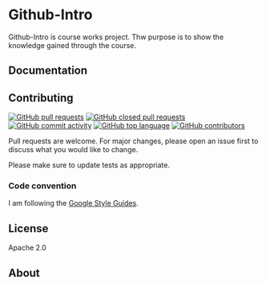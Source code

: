 # Github-Intro

Github-Intro is course works project. Thw purpose is to show the knowledge gained through the course.

## Documentation

## Contributing
[![GitHub pull requests](https://img.shields.io/github/issues-pr-raw/aashkann/Github-Intro?style=flat-square&logo=data:image/png;base64,iVBORw0KGgoAAAANSUhEUgAAABgAAAAYCAYAAADgdz34AAAACXBIWXMAAAsTAAALEwEAmpwYAAAAAXNSR0IArs4c6QAAAARnQU1BAACxjwv8YQUAAADNSURBVHgB7VXbDcMgDHSjDpCRMgojZIOwQdMJ6CYZiRFco7qSi3gYSqV+5KSTcOTzEZAOgH8EIm7QgyAkeuat0IPQijAQX3DEB69tanivQdi1E3Uw8anhEQ6iyc2dSp5Rfcn0LURXvZdwHOKIHK/3TA9yPRNX8TdLzWQXzTbTs8Z3IIwPqEHusNBjonpmmYcRBi26CX6M0+A0GGwg8wQzcZ2CSoeKuP5Kh5W4LhgUdS1xrcWH7irWd+Im4sTwtxr0Oo7r95tsQYle3RA8AW71bDMxGCXJAAAAAElFTkSuQmCC)](https://github.com/aashkann/Github-Intro)
[![GitHub closed pull requests](https://img.shields.io/github/issues-pr-closed-raw/aashkann/Github-Intro?style=flat-square&logo=data:image/png;base64,iVBORw0KGgoAAAANSUhEUgAAABAAAAAPCAYAAADtc08vAAAACXBIWXMAAAsTAAALEwEAmpwYAAAAAXNSR0IArs4c6QAAAARnQU1BAACxjwv8YQUAAACbSURBVHgBnVJbEYAgELwIRCCCEYxgBJtoBBsYwQhGuQhEOL2Zc1wRFNgZPoB9sABRA0TEncNTC1QoN1ytWJMZDHyNXg1WEM+xs/8RjyDeKNOpy4iVE4zDjzBLv7BnDBg4Q4qwAKGP9qZk74jk8IiwPoCY6QvqjknWm20epOTJIsEGhiOVQPvLGyvVQF8Ce0vDd+3AwFML7AKLkg/1iD3k8fl0tQAAAABJRU5ErkJggg==)](https://github.com/aashkann/Github-Intro/pulls?q=is%3Apr+is%3Aclosed)
[![GitHub commit activity](https://img.shields.io/github/commit-activity/m/aashkann/Github-Intro?style=flat-square&logo=data:image/png;base64,iVBORw0KGgoAAAANSUhEUgAAABgAAAAYCAYAAADgdz34AAAACXBIWXMAAAsTAAALEwEAmpwYAAAAAXNSR0IArs4c6QAAAARnQU1BAACxjwv8YQUAAAC7SURBVHgB7VWBDYMwDMt2wU7gBE7ZCftg/WD9YPuAE3bCTukJOyEkUpBCRdsUgRAISxUlqe1ErVqAE2sDEQMmwPkr7AVUcBN3YyE5Gp7JFeLBZED5tyqGSa1RvCkaUO6uxL9q7kriEk8bRCQvMa9MXjlxyfF/SBl0QvpFcRd1NSmeBS185ki8Dzg+KVXi3PJfiI/Cuo+MG1ihKutgafDGqZbtVVUYDCeihROHw2WYJO+OucIE/u7nwdkMPUCUeIAsCfP+AAAAAElFTkSuQmCC)](https://github.com/aashkann/Github-Intro/commits)
[![GitHub top language](https://img.shields.io/github/languages/top/aashkann/Github-Intro?logo=dotnet&style=flat-square)](https://github.com/aashkann/Github-Intro)
[![GitHub contributors](https://img.shields.io/github/contributors/aashkann/Github-Intro?style=flat-square&logo=data:image/png;base64,iVBORw0KGgoAAAANSUhEUgAAABgAAAAYCAYAAADgdz34AAAACXBIWXMAAAsTAAALEwEAmpwYAAAAAXNSR0IArs4c6QAAAARnQU1BAACxjwv8YQUAAADnSURBVHgB7ZTRDcIwDETdTgAblAlgAzoCI7AJ2YBswAgdoWzACB2hI5i4ciULYseqkOhHn2Q1anKOfYkCsLEqEPGWYuS4/1RHE/hNcCT36Xj3T0bHBqauBidL7ZMJQqaSyHOqDZYut0kUVQZw2qDpiFos6tPnWVXVPn0PNE7/uhQ7sDsv69hfjYtmQ4rW0AW5waAsejjs6xXtOHXBFWo0IsmVBBxUecfjBvNnRLRzZWr1aNsXRHc5otXiqWAfMdmA+lm8tCs4cHLLvpnWKMR+CVBvXRKtHKWn4ghlzrAU1G+H34aNv/MGGsRggTYOMdwAAAAASUVORK5CYIIA)](https://github.com/aashkann/Github-Intro/graphs/contributors)

Pull requests are welcome. For major changes, please open an issue first to discuss what you would like to change.

Please make sure to update tests as appropriate.

### Code convention
I am following the [Google Style Guides](https://google.github.io/styleguide/).

## License
Apache 2.0

## About
